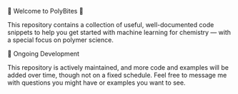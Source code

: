 🧪 Welcome to PolyBites 🧬

This repository contains a collection of useful, well-documented code snippets to help you get started with machine learning for chemistry — with a special focus on polymer science.

🚧 Ongoing Development

This repository is actively maintained, and more code and examples will be added over time, though not on a fixed schedule. Feel free to message me with questions you might have or examples you want to see.
